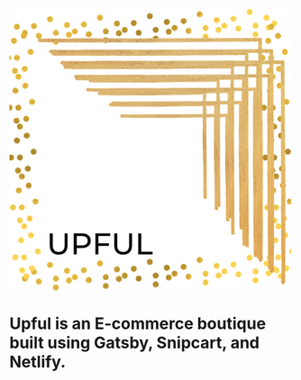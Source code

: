 [![Upful](src/images/logo/upful-gold-frame-logo.png)](https://demo--thirsty-blackwell-f130f4.netlify.app/) 

# Upful is an E-commerce boutique built using Gatsby, Snipcart, and Netlify.
